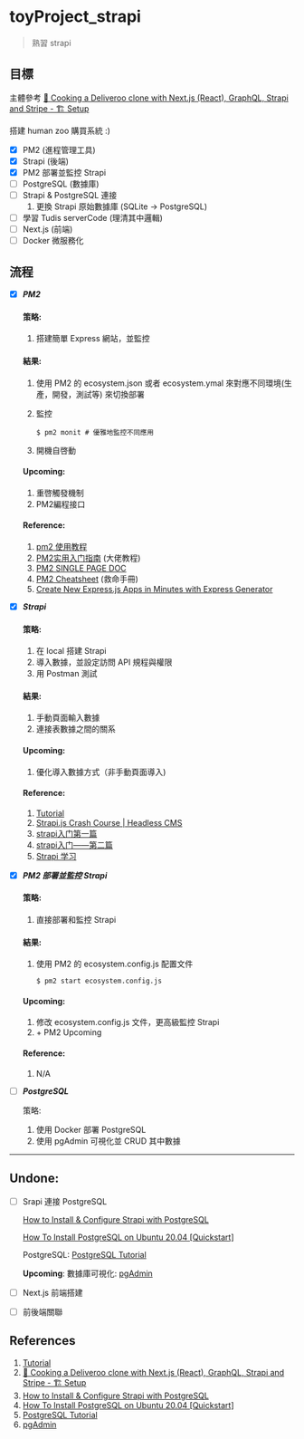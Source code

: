 # toyProject_strapi
> 熟習 strapi

## 目標

主體參考 [🍝 Cooking a Deliveroo clone with Next.js (React), GraphQL, Strapi and Stripe - 🏗️ Setup](https://strapi.io/blog/strapi-next-setup) 

搭建 human zoo 購買系統 :)

- [x] PM2 (進程管理工具)
- [x] Strapi (後端)
- [x] PM2 部署並監控 Strapi
- [ ] PostgreSQL (數據庫)
- [ ] Strapi & PostgreSQL 連接
  1. 更換 Strapi 原始數據庫 (SQLite -> PostgreSQL)
- [ ] 學習 Tudis  serverCode (理清其中邏輯)
- [ ] Next.js (前端)
- [ ] Docker 微服務化

## 流程

- [x] ***PM2***

  #### 策略: 

  1. 搭建簡單 Express 網站，並監控

  #### 結果:

  1. 使用 PM2 的 ecosystem.json 或者 ecosystem.ymal 來對應不同環境(生產，開發，測試等) 來切換部署

  2. 監控

     ```shell
     $ pm2 monit # 優雅地監控不同應用
     ```

  3. 開機自啓動

  #### Upcoming:

  1. 重啓觸發機制
  2.  PM2編程接口

  #### Reference:

  1. [pm2 使用教程](https://www.jianshu.com/p/5f808762a71a)
  2. [PM2实用入门指南](https://www.cnblogs.com/chyingp/p/pm2-documentation.html) (大佬教程)
  3. [PM2 SINGLE PAGE DOC](https://pm2.keymetrics.io/docs/usage/pm2-doc-single-page/)
  4. [PM2 Cheatsheet](https://devhints.io/pm2) (救命手冊)
  5. [Create New Express.js Apps in Minutes with Express Generator](https://www.sitepoint.com/create-new-express-js-apps-with-express-generator/)

- [x] ***Strapi*** 

  #### 策略:

  1. 在 local 搭建 Strapi
  2. 導入數據，並設定訪問 API 規程與權限
  3. 用 Postman 測試

  #### 結果:

  1. 手動頁面輸入數據
  2. 連接表數據之間的關系

  #### Upcoming:

  1. 優化導入數據方式（非手動頁面導入)

  #### Reference:

  1. [Tutorial](https://strapi.io/documentation/3.0.0-beta.x/getting-started/quick-start-tutorial.html#_1-install-strapi-and-create-a-project)
  2. [Strapi.js Crash Course | Headless CMS](https://www.youtube.com/watch?v=6FnwAbd2SDY)
  3. [strapi入门第一篇](https://blog.csdn.net/qq_41535611/article/details/107902915)
  4. [strapi入门——第二篇](https://blog.csdn.net/qq_41535611/article/details/107912549)
  5. [Strapi 学习](https://github.com/AutumnFish/strapi_study)

- [x] ***PM2 部署並監控 Strapi***

  #### 策略: 

  1. 直接部署和監控 Strapi

  #### 結果:

  1. 使用 PM2 的 ecosystem.config.js 配置文件

     ```shell
     $ pm2 start ecosystem.config.js
     ```

  #### Upcoming:

  1. 修改 ecosystem.config.js 文件，更高級監控 Strapi
  2. \+ PM2 Upcoming

  #### Reference:

  1. N/A

- [ ] ***PostgreSQL***

  策略:

  1. 使用 Docker 部署 PostgreSQL
  2. 使用 pgAdmin 可視化並 CRUD 其中數據

---------------------------

## Undone:

- [ ] Srapi 連接 PostgreSQL

  [How to Install & Configure Strapi with PostgreSQL](https://tute.io/install-configure-strapi-postgresql)

  [How To Install PostgreSQL on Ubuntu 20.04 [Quickstart]](https://www.digitalocean.com/community/tutorials/how-to-install-postgresql-on-ubuntu-20-04-quickstart)

  PostgreSQL: [PostgreSQL Tutorial](https://www.postgresqltutorial.com/)

  **Upcoming**: 數據庫可視化: [pgAdmin](https://www.pgadmin.org/)

- [ ] Next.js 前端搭建

- [ ] 前後端關聯

## References

1. [Tutorial](https://strapi.io/documentation/3.0.0-beta.x/getting-started/quick-start-tutorial.html#_1-install-strapi-and-create-a-project)
2. [🍝 Cooking a Deliveroo clone with Next.js (React), GraphQL, Strapi and Stripe - 🏗️ Setup](https://strapi.io/blog/strapi-next-setup) 
3. [How to Install & Configure Strapi with PostgreSQL](https://tute.io/install-configure-strapi-postgresql)
4. [How To Install PostgreSQL on Ubuntu 20.04 [Quickstart]](https://www.digitalocean.com/community/tutorials/how-to-install-postgresql-on-ubuntu-20-04-quickstart)
5. [PostgreSQL Tutorial](https://www.postgresqltutorial.com/)
6. [pgAdmin](https://www.pgadmin.org/)

